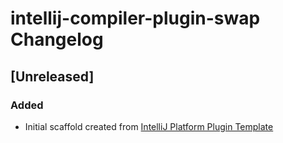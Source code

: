 <!-- Keep a Changelog guide -> https://keepachangelog.com -->

# intellij-compiler-plugin-swap Changelog

## [Unreleased]
### Added
- Initial scaffold created from [IntelliJ Platform Plugin Template](https://github.com/JetBrains/intellij-platform-plugin-template)
